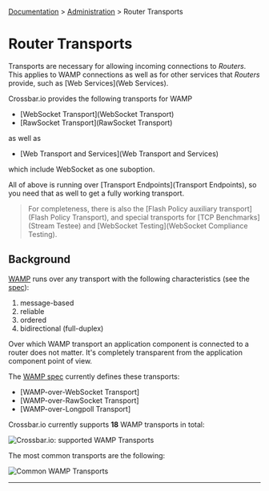 [Documentation](.) > [Administration](Administration) > Router Transports

# Router Transports

Transports are necessary for allowing incoming connections to *Routers*. This applies to WAMP connections as well as for other services that *Routers* provide, such as [Web Services](Web Services).

Crossbar.io provides the following transports for WAMP

* [WebSocket Transport](WebSocket Transport)
* [RawSocket Transport](RawSocket Transport)

as well as

* [Web Transport and Services](Web Transport and Services)

which include WebSocket as one suboption.

All of above is running over [Transport Endpoints](Transport Endpoints), so you need that as well to get a fully working transport.

> For completeness, there is also the [Flash Policy auxiliary transport](Flash Policy Transport), and special transports for [TCP Benchmarks](Stream Testee) and [WebSocket Testing](WebSocket Compliance Testing).


## Background

[WAMP](http://wamp.ws/) runs over any transport with the following characteristics (see the [spec](https://github.com/tavendo/WAMP/blob/master/spec/basic.md#transports)):

1. message-based
2. reliable
3. ordered
4. bidirectional (full-duplex)

Over which WAMP transport an application component is connected to a router does not matter. It's completely transparent from the application component point of view.

The [WAMP spec](https://github.com/wamp-proto/wamp-proto/blob/master/rfc/draft-oberstet-hybi-tavendo-wamp.html) currently defines these transports:

* [WAMP-over-WebSocket Transport]
* [WAMP-over-RawSocket Transport]
* [WAMP-over-Longpoll Transport]

Crossbar.io currently supports **18** WAMP transports in total:

![Crossbar.io: supported WAMP Transports](/static/img/docs/gen/crossbar_transports_1.png)

The most common transports are the following:

![Common WAMP Transports](/static/img/docs/gen/crossbar_transports_2.png)

---
